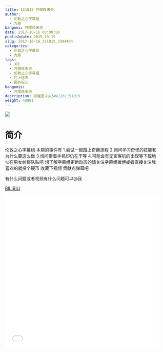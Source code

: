 ```yaml
---
title: 151019 月曜夜未央
author: 
  - 伦敦之心字幕组
  - 九條
bangumi: 月曜夜未央
date: 2017-10-16 00:00:00
publishdate: 2015-10-19
slug: 2017-10-16_151019_3394494
categories: 
  - 伦敦之心字幕组
  - 九條
tags: 
  - 关8
  - 月曜夜未央
  - 伦敦之心字幕组
  - 村上信五
  - 国外综艺
bangumis: 
  - 月曜夜未央
description: 月曜夜未央&#8226;151019
weight: 48981
---
```


![](https://i.imgur.com/gkXLVFG.jpg)

# 简介  
伦敦之心字幕组 本期的事件有 1.尝试一起踏上奇葩旅程 2.询问学习奇怪的技能和为什么要这么做 3.询问带着手机却仍在干等 4.可能会有无窗客机的出现等下载地址在男女纠察队贴吧 想了解字幕组更新动态的请关注字幕组微博或者直接关注我 喜欢的就投个硬币 收藏下视频 贡献点弹幕吧
有什么问题或者视频有什么问题可以@我

  [BILIBILI](https://www.bilibili.com/video/av3394494/)


  <iframe src="//www.bilibili.com/html/html5player.html?cid=5377961&aid=3394494" width="100%" height="500" frameborder="0" allowfullscreen="allowfullscreen"></iframe>
